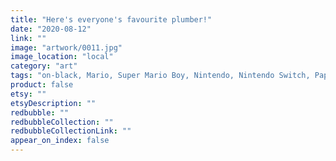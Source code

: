 ```yaml
---
title: "Here's everyone's favourite plumber!"
date: "2020-08-12"
link: ""
image: "artwork/0011.jpg"
image_location: "local"
category: "art"
tags: "on-black, Mario, Super Mario Boy, Nintendo, Nintendo Switch, Paper Mario, Super Mario Bros., Super Mario Brothers, Super Nintendo, NES, SNES, Wun Up, One-up, 1up, Mushroom, Extra Life, Gaming, Games, Video Games, Computer Games"
product: false
etsy: ""
etsyDescription: ""
redbubble: ""
redbubbleCollection: ""
redbubbleCollectionLink: ""
appear_on_index: false
---
```


